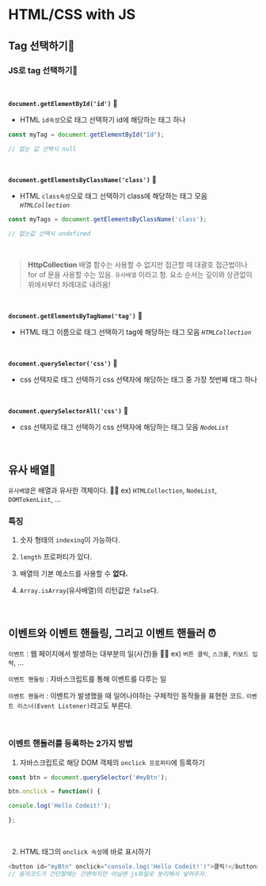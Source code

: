 # HTML/CSS with JS

## Tag 선택하기🚦
### JS로 tag 선택하기📍

<br>

**`document.getElementById('id')`** 🦊
- HTML `id속성`으로 태그 선택하기 id에 해당하는 태그 하나
```js
const myTag = document.getElementById("Id");

// 없는 값 선택시 null
```

<br>


**`document.getElementsByClassName('class')`**  🦊
- HTML `class속성`으로 태그 선택하기 class에 해당하는 태그 모음 *`HTMLCollection`*
```js
const myTags = document.getElementsByClassName('class');

// 없는값 선택시 undefined
```

<br>

>**HttpCollection**
>배열 함수는 사용할 수 없지만 접근할 때 대괄호 접근법이나 for of 문을 사용할 수는 있음. 
>`유사배열` 이라고 함.
>요소 순서는 깊이와 상관없이 위에서부터 차례대로 내려옴!


<br>

**`document.getElementsByTagName('tag')`** 🦊
- HTML 태그 이름으로 태그 선택하기 tag에 해당하는 태그 모음 *`HTMLCollection`*

<br>

**`document.querySelector('css')`** 🦊
- css 선택자로 태그 선택하기 css 선택자에 해당하는 태그 중 가장 첫번째 태그 하나

<br>

**`document.querySelectorAll('css')`** 🦊
- css 선택자로 태그 선택하기 css 선택자에 해당하는 태그 모음 *`NodeList`*

<br>


## 유사 배열🚏

`유사배열`은 배열과 유사한 객체이다. 🙋‍♂️ ex) `HTMLCollection`, `NodeList`, `DOMTokenList`, ...

### 특징

1. 숫자 형태의 `indexing`이 가능하다.

1. `length` 프로퍼티가 있다.

1. 배열의 기본 메소드를 사용할 수 **없다.**

1. `Array.isArray`(유사배열)의 리턴값은 `false`다.


<br>

## 이벤트와 이벤트 핸들링, 그리고 이벤트 핸들러 ⏰

`이벤트` : 웹 페이지에서 발생하는 대부분의 일(사건)들 🙋‍♂️ ex) `버튼 클릭`, `스크롤`, `키보드 입력`, ...

`이벤트 핸들링` : 자바스크립트를 통해 이벤트를 다루는 일

`이벤트 핸들러` : 이벤트가 발생했을 때 일어나야하는 구체적인 동작들을 표현한 코드. 
`이벤트 리스너(Event Listener)`라고도 부른다.

<br>

### 이벤트 핸들러를 등록하는 2가지 방법

1. 자바스크립트로 해당 DOM 객체의 `onclick 프로퍼티`에 등록하기
```js
const btn = document.querySelector('#myBtn');

btn.onclick = function() {

console.log('Hello Codeit!');

};
```

<br>

2. HTML 태그의 `onclick 속성`에 바로 표시하기
```js
<button id="myBtn" onclick="console.log('Hello Codeit!')">클릭!</button>
// 동작코드가 간단할때는 간편하지만 아닐땐 js파일로 분리해서 넣어주자.
```
